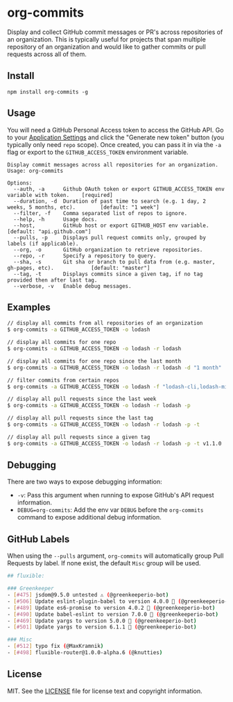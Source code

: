 # org-commits

Display and collect GitHub commit messages or PR's across repositories of an organization. This is typically useful for projects that span multiple repository of an organization and would like to gather commits or pull requests across all of them.

## Install

```
npm install org-commits -g
```

## Usage

You will need a GitHub Personal Access token to access the GitHub API. Go to your [Application Settings](https://github.com/settings/tokens) and click the "Generate new token" button (you typically only need `repo` scope). Once created, you can pass it in via the `-a` flag or export to the `GITHUB_ACCESS_TOKEN` environment variable.

```
Display commit messages across all repositories for an organization.
Usage: org-commits

Options:
  --auth, -a      Github OAuth token or export GITHUB_ACCESS_TOKEN env variable with token.    [required]
  --duration, -d  Duration of past time to search (e.g. 1 day, 2 weeks, 5 months, etc).        [default: "1 week"]
  --filter, -f    Comma separated list of repos to ignore.                                     
  --help, -h      Usage docs.
  --host,         GitHub host or export GITHUB_HOST env variable.                              [default: "api.github.com"]
  --pulls, -p     Displays pull request commits only, grouped by labels (if applicable).
  --org, -o       GitHub organization to retrieve repositories.
  --repo, -r      Specify a repository to query.
  --sha, -s       Git sha or branch to pull data from (e.g. master, gh-pages, etc).            [default: "master"]
  --tag, -t       Displays commits since a given tag, if no tag provided then after last tag.
  --verbose, -v   Enable debug messages.
```

## Examples

```bash
// display all commits from all repositories of an organization
$ org-commits -a GITHUB_ACCESS_TOKEN -o lodash

// display all commits for one repo
$ org-commits -a GITHUB_ACCESS_TOKEN -o lodash -r lodash

// display all commits for one repo since the last month
$ org-commits -a GITHUB_ACCESS_TOKEN -o lodash -r lodash -d "1 month"

// filter commits from certain repos
$ org-commits -a GITHUB_ACCESS_TOKEN -o lodash -f "lodash-cli,lodash-migrate"

// display all pull requests since the last week
$ org-commits -a GITHUB_ACCESS_TOKEN -o lodash -r lodash -p

// display all pull requests since the last tag
$ org-commits -a GITHUB_ACCESS_TOKEN -o lodash -r lodash -p -t

// display all pull requests since a given tag
$ org-commits -a GITHUB_ACCESS_TOKEN -o lodash -r lodash -p -t v1.1.0
```

## Debugging

There are two ways to expose debugging information:

* `-v`: Pass this argument when running to expose GitHub's API request information.
* `DEBUG=org-commits`: Add the env var `DEBUG` before the `org-commits` command to expose additional debug information.

## GitHub Labels

When using the `--pulls` argument, `org-commits` will automatically group Pull Requests by label. If none exist, the default `Misc` group will be used.

```bash
## fluxible:

### Greenkeeper
- [#475] jsdom@9.5.0 untested ⚠️ (@greenkeeperio-bot)
- [#506] Update eslint-plugin-babel to version 4.0.0 🚀 (@greenkeeperio-bot)
- [#489] Update es6-promise to version 4.0.2 🚀 (@greenkeeperio-bot)
- [#490] Update babel-eslint to version 7.0.0 🚀 (@greenkeeperio-bot)
- [#469] Update yargs to version 5.0.0 🚀 (@greenkeeperio-bot)
- [#501] Update yargs to version 6.1.1 🚀 (@greenkeeperio-bot)

### Misc
- [#512] typo fix (@MaxKramnik)
- [#498] fluxible-router@1.0.0-alpha.6 (@knutties)
```

## License

MIT. See the [LICENSE](https://github.com/redonkulus/org-commits/blob/master/LICENSE.md) file for license text and copyright information.
